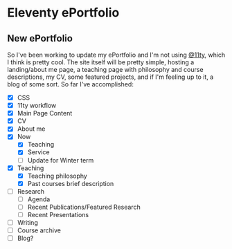 # Eleventy ePortfolio

## New ePortfolio

So I've been working to update my ePortfolio and I'm not using [@11ty](https://www.11ty.dev), which I think is pretty cool. The site itself will be pretty simple, hosting a landing/about me page, a teaching page with philosophy and course descriptions, my CV, some featured projects, and if I'm feeling up to it, a blog of some sort. So far I've accomplished:
- [x] CSS
- [x] 11ty workflow
- [x] Main Page Content
- [x] CV
- [x] About me
- [x] Now
  - [x] Teaching
  - [x] Service
  - [ ] Update for Winter term
- [x] Teaching
  - [x] Teaching philosophy
  - [x] Past courses brief description
- [ ] Research
  - [ ] Agenda
  - [ ] Recent Publications/Featured Research
  - [ ] Recent Presentations
- [ ] Writing
- [ ] Course archive
- [ ] Blog?

